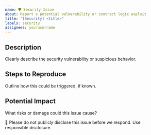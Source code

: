 ```yaml
---
name: 🛡️ Security Issue
about: Report a potential vulnerability or contract logic exploit
title: "[Security] <title>"
labels: security
assignees: yourusername
---
```


## Description
Clearly describe the security vulnerability or suspicious behavior.

## Steps to Reproduce
Outline how this could be triggered, if known.

## Potential Impact
What risks or damage could this issue cause?

🚨 Please do not publicly disclose this issue before we respond. Use responsible disclosure.
